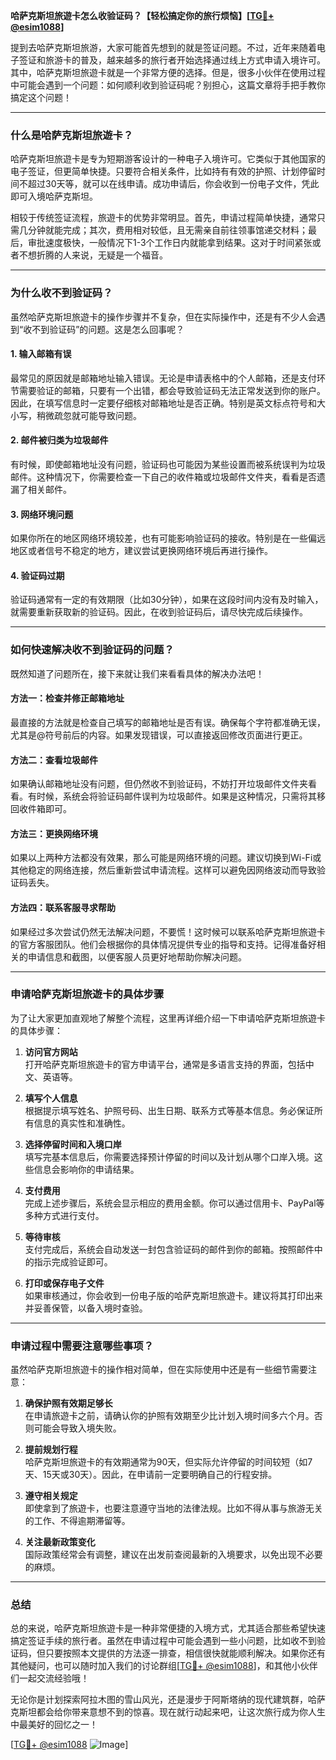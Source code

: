 **哈萨克斯坦旅遊卡怎么收验证码？【轻松搞定你的旅行烦恼】[[TG💪+ @esim1088](https://t.me/s/esim1088)]**

提到去哈萨克斯坦旅游，大家可能首先想到的就是签证问题。不过，近年来随着电子签证和旅游卡的普及，越来越多的旅行者开始选择通过线上方式申请入境许可。其中，哈萨克斯坦旅遊卡就是一个非常方便的选择。但是，很多小伙伴在使用过程中可能会遇到一个问题：如何顺利收到验证码呢？别担心，这篇文章将手把手教你搞定这个问题！

---

### **什么是哈萨克斯坦旅遊卡？**
哈萨克斯坦旅遊卡是专为短期游客设计的一种电子入境许可。它类似于其他国家的电子签证，但更简单快捷。只要符合相关条件，比如持有有效的护照、计划停留时间不超过30天等，就可以在线申请。成功申请后，你会收到一份电子文件，凭此即可入境哈萨克斯坦。

相较于传统签证流程，旅遊卡的优势非常明显。首先，申请过程简单快捷，通常只需几分钟就能完成；其次，费用相对较低，且无需亲自前往领事馆递交材料；最后，审批速度极快，一般情况下1-3个工作日内就能拿到结果。这对于时间紧张或者不想折腾的人来说，无疑是一个福音。

---

### **为什么收不到验证码？**
虽然哈萨克斯坦旅遊卡的操作步骤并不复杂，但在实际操作中，还是有不少人会遇到“收不到验证码”的问题。这是怎么回事呢？

#### **1. 输入邮箱有误**
最常见的原因就是邮箱地址输入错误。无论是申请表格中的个人邮箱，还是支付环节需要验证的邮箱，只要有一个出错，都会导致验证码无法正常发送到你的账户。因此，在填写信息时一定要仔细核对邮箱地址是否正确。特别是英文标点符号和大小写，稍微疏忽就可能导致问题。

#### **2. 邮件被归类为垃圾邮件**
有时候，即使邮箱地址没有问题，验证码也可能因为某些设置而被系统误判为垃圾邮件。这种情况下，你需要检查一下自己的收件箱或垃圾邮件文件夹，看看是否遗漏了相关邮件。

#### **3. 网络环境问题**
如果你所在的地区网络环境较差，也有可能影响验证码的接收。特别是在一些偏远地区或者信号不稳定的地方，建议尝试更换网络环境后再进行操作。

#### **4. 验证码过期**
验证码通常有一定的有效期限（比如30分钟），如果在这段时间内没有及时输入，就需要重新获取新的验证码。因此，在收到验证码后，请尽快完成后续操作。

---

### **如何快速解决收不到验证码的问题？**

既然知道了问题所在，接下来就让我们来看看具体的解决办法吧！

#### **方法一：检查并修正邮箱地址**
最直接的方法就是检查自己填写的邮箱地址是否有误。确保每个字符都准确无误，尤其是@符号前后的内容。如果发现错误，可以直接返回修改页面进行更正。

#### **方法二：查看垃圾邮件**
如果确认邮箱地址没有问题，但仍然收不到验证码，不妨打开垃圾邮件文件夹看看。有时候，系统会将验证码邮件误判为垃圾邮件。如果是这种情况，只需将其移回收件箱即可。

#### **方法三：更换网络环境**
如果以上两种方法都没有效果，那么可能是网络环境的问题。建议切换到Wi-Fi或其他稳定的网络连接，然后重新尝试申请流程。这样可以避免因网络波动而导致验证码丢失。

#### **方法四：联系客服寻求帮助**
如果经过多次尝试仍然无法解决问题，不要慌！这时候可以联系哈萨克斯坦旅遊卡的官方客服团队。他们会根据你的具体情况提供专业的指导和支持。记得准备好相关的申请信息和截图，以便客服人员更好地帮助你解决问题。

---

### **申请哈萨克斯坦旅遊卡的具体步骤**
为了让大家更加直观地了解整个流程，这里再详细介绍一下申请哈萨克斯坦旅遊卡的具体步骤：

1. **访问官方网站**  
   打开哈萨克斯坦旅遊卡的官方申请平台，通常是多语言支持的界面，包括中文、英语等。

2. **填写个人信息**  
   根据提示填写姓名、护照号码、出生日期、联系方式等基本信息。务必保证所有信息的真实性和准确性。

3. **选择停留时间和入境口岸**  
   填写完基本信息后，你需要选择预计停留的时间以及计划从哪个口岸入境。这些信息会影响你的申请结果。

4. **支付费用**  
   完成上述步骤后，系统会显示相应的费用金额。你可以通过信用卡、PayPal等多种方式进行支付。

5. **等待审核**  
   支付完成后，系统会自动发送一封包含验证码的邮件到你的邮箱。按照邮件中的指示完成验证即可。

6. **打印或保存电子文件**  
   如果审核通过，你会收到一份电子版的哈萨克斯坦旅遊卡。建议将其打印出来并妥善保管，以备入境时查验。

---

### **申请过程中需要注意哪些事项？**

虽然哈萨克斯坦旅遊卡的操作相对简单，但在实际使用中还是有一些细节需要注意：

1. **确保护照有效期足够长**  
   在申请旅遊卡之前，请确认你的护照有效期至少比计划入境时间多六个月。否则可能会导致入境失败。

2. **提前规划行程**  
   哈萨克斯坦旅遊卡的有效期通常为90天，但实际允许停留的时间较短（如7天、15天或30天）。因此，在申请前一定要明确自己的行程安排。

3. **遵守相关规定**  
   即使拿到了旅遊卡，也要注意遵守当地的法律法规。比如不得从事与旅游无关的工作、不得逾期滞留等。

4. **关注最新政策变化**  
   国际政策经常会有调整，建议在出发前查阅最新的入境要求，以免出现不必要的麻烦。

---

### **总结**
总的来说，哈萨克斯坦旅遊卡是一种非常便捷的入境方式，尤其适合那些希望快速搞定签证手续的旅行者。虽然在申请过程中可能会遇到一些小问题，比如收不到验证码，但只要按照本文提供的方法逐一排查，相信很快就能顺利解决。如果你还有其他疑问，也可以随时加入我们的讨论群组[[TG💪+ @esim1088](https://t.me/s/esim1088)]，和其他小伙伴们一起交流经验哦！

无论你是计划探索阿拉木图的雪山风光，还是漫步于阿斯塔纳的现代建筑群，哈萨克斯坦都会给你带来意想不到的惊喜。现在就行动起来吧，让这次旅行成为你人生中最美好的回忆之一！

[[TG💪+ @esim1088](https://t.me/s/esim1088) ![Image](https://i.postimg.cc/4NQfJmqS/Snipaste-2025-05-13-00-14-12.png)]